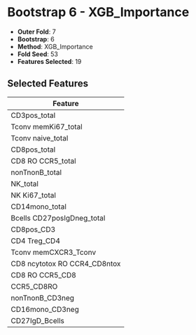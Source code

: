 # Bootstrap 6 - XGB_Importance

- **Outer Fold**: 7
- **Bootstrap**: 6
- **Method**: XGB_Importance
- **Fold Seed**: 53
- **Features Selected**: 19

## Selected Features

| Feature |
|---------|
| CD3pos_total |
| Tconv memKi67_total |
| Tconv naive_total |
| CD8pos_total |
| CD8 RO CCR5_total |
| nonTnonB_total |
| NK_total |
| NK Ki67_total |
| CD14mono_total |
| Bcells CD27posIgDneg_total |
| CD8pos_CD3 |
| CD4 Treg_CD4 |
| Tconv memCXCR3_Tconv |
| CD8 ncytotox RO CCR4_CD8ntox |
| CD8 RO CCR5_CD8 |
| CCR5_CD8RO |
| nonTnonB_CD3neg |
| CD16mono_CD3neg |
| CD27IgD_Bcells |
